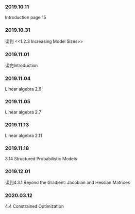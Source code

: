 ### 2019.10.11
Introduction page 15
### 2019.10.31
读到 <<1.2.3 Increasing Model Sizes>>
### 2019.11.01
读完Introduction
### 2019.11.04
Linear algebra 2.6
### 2019.11.05
Linear algebra 2.7
### 2019.11.13
Linear algebra 2.11
### 2019.11.18
3.14 Structured Probabilistic Models
### 2019.12.01
读到4.3.1 Beyond the Gradient: Jacobian and Hessian Matrices
### 2020.03.12
4.4 Constrained Optimization
